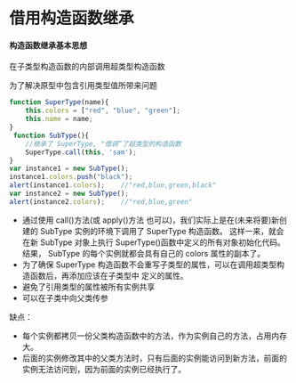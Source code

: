 借用构造函数继承
========

#### 构造函数继承基本思想
在子类型构造函数的内部调用超类型构造函数

为了解决原型中包含引用类型值所带来问题

```javascript
function SuperType(name){
    this.colors = ["red", "blue", "green"];
    this.name = name;
}
 function SubType(){
    //继承了 SuperType, "借调”了超类型的构造函数
    SuperType.call(this, 'sam');
}
var instance1 = new SubType();
instance1.colors.push("black");
alert(instance1.colors);    //"red,blue,green,black"
var instance2 = new SubType();
alert(instance2.colors);    //"red,blue,green"

```

- 通过使用 call()方法(或 apply()方法 也可以)，我们实际上是在(未来将要)新创建的 SubType 实例的环境下调用了 SuperType 构造函数。
 这样一来，就会在新 SubType 对象上执行 SuperType()函数中定义的所有对象初始化代码。
 结果， SubType 的每个实例就都会具有自己的 colors 属性的副本了。
- 为了确保 SuperType 构造函数不会重写子类型的属性，可以在调用超类型构造函数后，再添加应该在子类型中 定义的属性。
- 避免了引用类型的属性被所有实例共享
- 可以在子类中向父类传参

缺点：
- 每个实例都拷贝一份父类构造函数中的方法，作为实例自己的方法，占用内存大。
- 后面的实例修改其中的父类方法时，只有后面的实例能访问到新方法，前面的实例无法访问到，因为前面的实例已经执行了。
